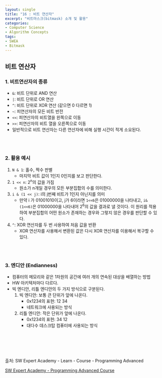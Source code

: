 ```yaml
---
layout: single
title: "16 : 비트 연산자"
excerpt: "비트마스크(bitmask) 소개 및 활용"
categories: 
- Computer Science
- Algorithm Concepts
tags:
- SWEA
- Bitmask
---
```

## 비트 연산자

### 1. 비트연산자의 종류

- `&`: 비트 단위로 AND 연산
- `|`: 비트 단위로 OR 연산
- `^`: 비트 단위로 XOR 연산 (같으면 0 다르면 1)
- `~`: 피연산자의 모든 비트 반전
- `<<`: 피연산자의 비트열을 왼쪽으로 이동
- `>>`: 피연산자의 비트 열을 오른쪽으로 이동
- 일반적으로 비트 연산자는 다른 연산자에 비해 실행 시간이 적게 소요된다.

<br>

<br>

### 2. 활용 예시

1. `N & 1`: 홀수, 짝수 판별
   - 마지막 비트 값이 1인지 0인지를 보고 판단한다.
2. `1 << n`: 2<sup>n</sup>의 값을 가짐
   - 원소가 n개일 경우의 모든 부분집합의 수를 의미한다.
3. `i & (1 << j)`: i의 j번째 비트가 1인지 아닌지를 의미
   - 만약 i 가 01001010이고, j가 6이라면 `1<<6`은 01000000을 나타내고, `i&(1<<6)`은 01000000을 나타내어 2<sup>6</sup>의 값을 결과로 낼 것이다. 이 원리를 적용하여 부분집합의 어떤 원소가 존재하는 경우와 그렇지 않은 경우를 판단할 수 있다.
4. `^`: XOR 연산자를 두 번 사용하여 처음 값을 반환
   - XOR 연산자를 사용해서 변환된 값은 다시 XOR 연산자를 이용해서 복구할 수 있다.

<br>

<br>

### 3. 엔디안 (Endianness)

- 컴퓨터의 메모리와 같은 1차원의 공간에 여러 개의 연속된 대상을 배열하는 방법
- HW 아키텍처마다 다르다.
- 빅 엔디안, 리틀 엔디안의 두 가지 방식으로 구분된다.
  1. 빅 엔디안: 보통 큰 단위가 앞에 나온다.
     - 0x1234의 표현: 12 34
     - 네트워크에 사용되는 방식
  2. 리틀 엔디안: 작은 단위가 앞에 나온다.
     - 0x1234의 표현: 34 12
     - 대다수 데스크탑 컴퓨터에 사용되는 방식

<br>

<br>

<br>

<br>

출처: SW Expert Academy - Learn - Course - Programming Advanced

[SW Expert Academy - Programming Advanced Course](https://swexpertacademy.com/main/learn/course/subjectList.do?courseId=AVuPDYSqAAbw5UW6)

